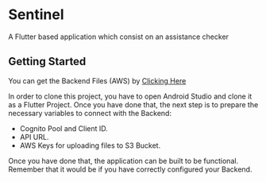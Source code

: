 # Sentinel

A Flutter based application which consist on an assistance checker

## Getting Started

You can get the Backend Files (AWS) by [Clicking Here](https://github.com/Miguelnj/Sentinel_Backend)

In order to clone this project, you have to open Android Studio and clone it as a Flutter Project.
Once you have done that, the next step is to prepare the necessary variables to connect with the Backend:
  - Cognito Pool and Client ID.
  - API URL.
  - AWS Keys for uploading files to S3 Bucket.
 
Once you have done that, the application can be built to be functional. Remember that it would be if you have correctly configured your Backend.
